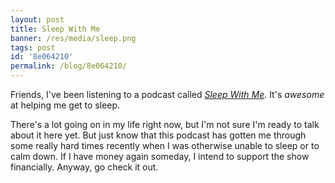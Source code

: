 ```yaml
---
layout: post
title: Sleep With Me
banner: /res/media/sleep.png
tags: post
id: '8e064210'
permalink: /blog/8e064210/
---
```


Friends, I've been listening to a podcast called [_Sleep With Me_](http://www.sleepwithmepodcast.com/). It's _awesome_ at helping me get to sleep.

There's a lot going on in my life right now, but I'm not sure I'm ready to talk about it here yet. But just know that this podcast has gotten me through some really hard times recently when I was otherwise unable to sleep or to calm down. If I have money again someday, I intend to support the show financially. Anyway, go check it out.
